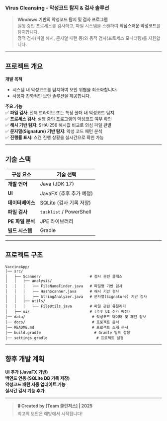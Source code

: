 ### **Virus Cleansing - 악성코드 탐지 & 검사 솔루션**  

> **Windows 기반의 악성코드 탐지 및 검사 프로그램**  
> 실행 중인 프로세스를 검사하고, 파일 시스템을 스캔하여 **의심스러운 악성코드**를 탐지합니다.  
> 정적 검사(파일 해시, 문자열 패턴 등)와 동적 검사(프로세스 모니터링)를 지원합니다.  

---

## **프로젝트 개요**  
**개발 목적**  
- 시스템 내 악성코드를 탐지하여 보안 위협을 최소화합니다.  
- 사용자 친화적인 보안 솔루션을 제공합니다.  

**주요 기능**  
✅ **파일 검사**: 전체 드라이브 또는 특정 폴더 내 악성코드 탐지  
✅ **프로세스 검사**: 실행 중인 프로그램의 악성코드 여부 확인  
✅ **해시 기반 탐지**: SHA-256 해시값 비교로 의심 파일 판별  
✅ **문자열(Signature) 기반 탐지**: 악성 코드 패턴 분석  
✅ **진행률 표시**: 스캔 진행 상황을 실시간으로 확인 가능  

---

## **기술 스택**  
| 구성 요소       | 기술 선택       |  
|--------------|--------------|  
| **개발 언어** | Java (JDK 17)  |  
| **UI** | JavaFX (추후 추가 예정) |  
| **데이터베이스** | SQLite (검사 기록 저장) |  
| **파일 검사** | `tasklist` / PowerShell |  
| **PE 파일 분석** | JPE 라이브러리 |  
| **빌드 시스템** | Gradle |  

---

## **프로젝트 구조**  

```
VaccineApp/
│── src/
│   ├── Scanner/                      # 검사 관련 클래스
│   │   ├── analysis/
│   │   │   ├── FileNameFinder.java   # 파일명 기반 검사
│   │   │   ├── HashScanner.java      # 해시 기반 검사
│   │   │   ├── StringAnalyzer.java   # 문자열(Signature) 기반 검사
│   │   ├── utils/
│   │   │   ├── FileUtils.java        # 파일 관련 유틸리티
│   ├── ui/                           # (추후 UI 추가 예정)
│── data/                              # 악성코드 데이터 및 패턴 정보
│── docs/                              # 프로젝트 문서
│── README.md                          # 프로젝트 소개 문서
│── build.gradle                        # Gradle 빌드 설정
│── settings.gradle                      # 프로젝트 설정
```

---

## **향후 개발 계획**  
**UI 추가 (JavaFX 기반)**  
**백엔드 연동 (SQLite DB 기록 저장)**  
**악성코드 패턴 자동 업데이트 기능**  
**실시간 감시 기능 추가**  

---

> **🔒 Created by [Team 클린저스] | 2025**  
> 최고의 보안은 예방에서 시작됩니다!
